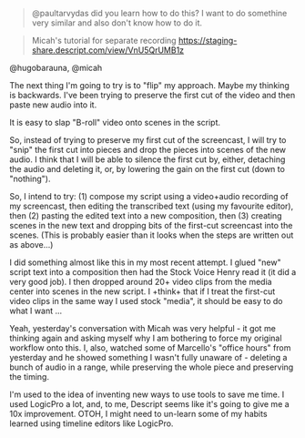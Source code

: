 > @paultarvydas did you learn how to do this? I want to do somethine very similar and also don't know how to do it.

> Micah's tutorial for separate recording https://staging-share.descript.com/view/VnU5QrUMB1z

@hugobarauna, @micah

The next thing I'm going to try is to "flip" my approach.  Maybe my thinking is backwards.  I've been trying to preserve the first cut of the video and then paste new audio into it.

It is easy to slap "B-roll" video onto scenes in the script.

So, instead of trying to preserve my first cut of the screencast, I will try to "snip" the first cut into pieces and drop the pieces into scenes of the new audio.  I think that I will be able to silence the first cut by, either, detaching the audio and deleting it, or, by lowering the gain on the first cut (down to "nothing").

So, I intend to try: (1) compose my script using a video+audio recording of my screencast, then editing the transcribed text (using my favourite editor), then (2) pasting the edited text into a new composition, then (3) creating scenes in the new text and dropping bits of the first-cut screencast into the scenes.  (This is probably easier than it looks when the steps are written out as above...)

I did something almost like this in my most recent attempt.  I glued "new" script text into a composition then had the Stock Voice Henry read it (it did a very good job).  I then dropped around 20+ video clips from the media center into scenes in the new script.  I +think+ that if I treat the first-cut video clips in the same way I used stock "media", it should be easy to do what I want ...

Yeah, yesterday's conversation with Micah was very helpful - it got me thinking again and asking myself why I am bothering to force my original workflow onto this.  I, also, watched some of Marcello's "office hours" from yesterday and he showed something I wasn't fully unaware of - deleting a bunch of audio in a range, while preserving the whole piece and preserving the timing.

I'm used to the idea of inventing new ways to use tools to save me time.  I used LogicPro a lot, and, to me, Descript seems like it's going to give me a 10x improvement.  OTOH, I might need to un-learn some of my habits learned using timeline editors like LogicPro.